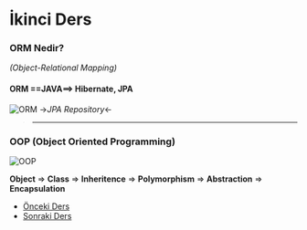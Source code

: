 # İkinci Ders

### ORM Nedir?
_(Object-Relational Mapping)_

#### ORM ==JAVA==> Hibernate, JPA

![ORM](https://github.com/yildirim-murat/JavaTutorial/assets/150040119/b21f7850-d866-42b6-a030-76ec4f0d8415)
->_JPA Repository_<-
> ---

### OOP (Object Oriented Programming)

![OOP](https://github.com/yildirim-murat/JavaTutorial/assets/150040119/42901a71-491d-473f-8e82-99a85d83ba5c)

**Object** => **Class** => **Inheritence** => **Polymorphism** => **Abstraction** => **Encapsulation**

* [Önceki Ders](https://github.com/yildirim-murat/JavaTutorial/tree/master)
* [Sonraki Ders](https://github.com/yildirim-murat/JavaTutorial/tree/ucuncuDers)
